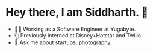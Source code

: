 # Hey there, I am Siddharth. 👋

<!--
**siddharth2411/siddharth2411** is a ✨ _special_ ✨ repository because its `README.md` (this file) appears on your GitHub profile. -->


- 🧑‍💻 Working as a Software Engineer at Yugabyte.
- ⎗ Previously interned at Disney+Hotstar and Twilio.
- 💬 Ask me about startups, photography.
